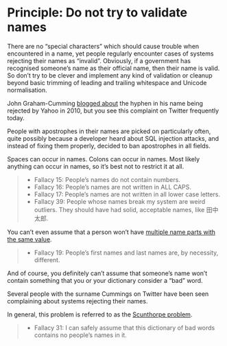 # Principle: Do not try to validate names

There are no “special characters” which should cause trouble when encountered in a name, yet people
regularly encounter cases of systems rejecting their names as “invalid”. Obviously, if a government
has recognised someone’s name as their official name, then their name is valid. So don’t try to be
clever and implement any kind of validation or cleanup beyond basic trimming of leading and trailing
whitespace and Unicode normalisation.

John Graham-Cumming [blogged about](https://blog.jgc.org/2010/06/your-last-name-contains-invalid.html)
the hyphen in his name being rejected by Yahoo in 2010, but you see this complaint on Twitter frequently today.

People with apostrophes in their names are picked on particularly often, quite possibly because
a developer heard about SQL injection attacks, and instead of fixing them properly, decided to
ban apostrophes in all fields.

Spaces can occur in names. Colons can occur in names. Most likely anything can occur in names,
so it’s best not to restrict it at all.

> - Fallacy 15: People’s names do not contain numbers.
> - Fallacy 16: People’s names are not written in ALL CAPS.
> - Fallacy 17: People’s names are not written in all lower case letters.
> - Fallacy 39: People whose names break my system are weird outliers.  They should have had solid,
>   acceptable names, like 田中太郎.

You can’t even assume that a person won’t have
[multiple name parts with the same value](https://en.wikipedia.org/wiki/List_of_people_with_reduplicated_names).

> - Fallacy 19: People’s first names and last names are, by necessity, different.

And of course, you definitely can’t assume that someone’s name won’t contain something that you
or your dictionary consider a “bad” word.

Several people with the surname Cummings on Twitter have been seen complaining about systems
rejecting their names.

In general, this problem is referred to as the
[Scunthorpe problem](https://en.wikipedia.org/wiki/Scunthorpe_problem).

> - Fallacy 31: I can safely assume that this dictionary of bad words contains no people’s names in it.
